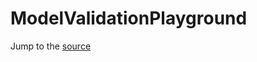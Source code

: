 ModelValidationPlayground
=========================
Jump to the [source](ModelValidationPlayground/Program.cs)
